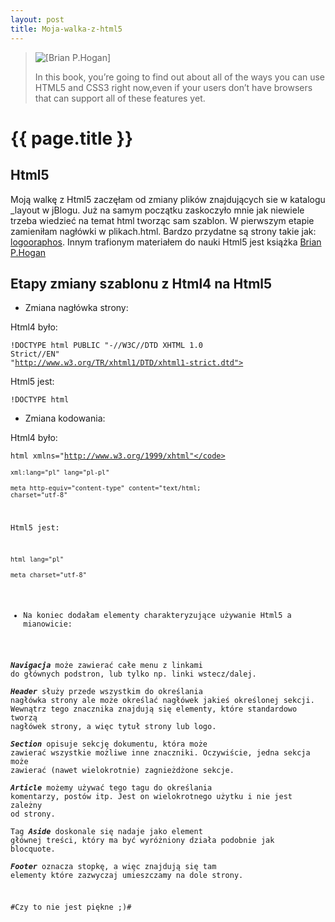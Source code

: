 ```yaml
---
layout: post
title: Moja-walka-z-html5
---
```


<blockquote>
<img src="../../../../images/bhh5_xlargecover.jpg" alt="[Brian P.Hogan]" />
<p>
 In this book, you’re going to find out about all of the ways you can use
 HTML5 and CSS3 right now,even if your users don’t have browsers
that can support all of these features yet.
</p>
</blockquote>

# {{ page.title }}


## Html5

Moją walkę z Html5 zaczęłam od zmiany plików znajdujących sie w katalogu _layout w jBlogu.
Już na samym początku zaskoczyło mnie jak niewiele trzeba wiedzieć na temat html tworząc sam szablon.
W pierwszym etapie zamieniłam nagłówki w plikach.html. Bardzo przydatne są strony takie jak: [logooraphos](http://log.logographos.com/pl/design/html5/minikurs-htm5/new-tags-html/). Innym trafionym materiałem do nauki Html5 jest książka [Brian P.Hogan](http://pragprog.com/titles/bhh5/html5-and-css3)


## Etapy zmiany szablonu z Html4 na Html5
 
* Zmiana nagłówka strony:  

Html4 było: 
   
<code>!DOCTYPE html PUBLIC "-//W3C//DTD XHTML 1.0 Strict//EN"</code>    
<code>"http://www.w3.org/TR/xhtml1/DTD/xhtml1-strict.dtd"></code>  

 Html5 jest:    

<code>!DOCTYPE html</code>

* Zmiana kodowania:    

Html4 było:    

<code>html xmlns="http://www.w3.org/1999/xhtml"</code>    
<code>xml:lang="pl" lang="pl-pl"</code>    
<code>meta http-equiv="content-type" content="text/html; charset="utf-8"</code>    

Html5 jest:    

<code>html lang="pl"</code>    
<code>meta charset="utf-8"</code>

* Na koniec dodałam elementy charakteryzujące używanie Html5 a mianowicie:    

***Navigacja*** może zawierać całe menu z linkami do głównych podstron, lub tylko np. linki wstecz/dalej.  
***Header*** służy przede wszystkim do określania nagłówka strony ale może określać nagłówek jakieś określonej sekcji. Wewnątrz tego znacznika znajdują się elementy, które standardowo tworzą nagłówek strony, a więc tytuł strony lub logo.  
***Section*** opisuje sekcję dokumentu, która może zawierać wszystkie możliwe inne znaczniki. Oczywiście, jedna sekcja może zawierać (nawet wielokrotnie) zagnieżdżone sekcje.  
***Article*** możemy używać tego tagu do określania komentarzy, postów itp. Jest on wielokrotnego użytku i nie jest zależny od strony.  
Tag ***Aside*** doskonale się nadaje jako element głównej treści, który ma być wyróżniony działa podobnie jak blocquote.  
***Footer*** oznacza stopkę, a więc znajdują się tam elementy które zazwyczaj umieszczamy na dole strony.

#Czy to nie jest piękne ;)#
